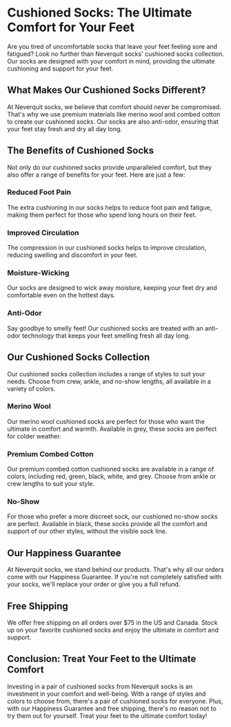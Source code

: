 # Cushioned Socks: The Ultimate Comfort for Your Feet

Are you tired of uncomfortable socks that leave your feet feeling sore and fatigued? Look no further than Neverquit socks' cushioned socks collection. Our socks are designed with your comfort in mind, providing the ultimate cushioning and support for your feet.

## What Makes Our Cushioned Socks Different?

At Neverquit socks, we believe that comfort should never be compromised. That's why we use premium materials like merino wool and combed cotton to create our cushioned socks. Our socks are also anti-odor, ensuring that your feet stay fresh and dry all day long.

## The Benefits of Cushioned Socks

Not only do our cushioned socks provide unparalleled comfort, but they also offer a range of benefits for your feet. Here are just a few:

### Reduced Foot Pain

The extra cushioning in our socks helps to reduce foot pain and fatigue, making them perfect for those who spend long hours on their feet.

### Improved Circulation

The compression in our cushioned socks helps to improve circulation, reducing swelling and discomfort in your feet.

### Moisture-Wicking

Our socks are designed to wick away moisture, keeping your feet dry and comfortable even on the hottest days.

### Anti-Odor

Say goodbye to smelly feet! Our cushioned socks are treated with an anti-odor technology that keeps your feet smelling fresh all day long.

## Our Cushioned Socks Collection

Our cushioned socks collection includes a range of styles to suit your needs. Choose from crew, ankle, and no-show lengths, all available in a variety of colors.

### Merino Wool

Our merino wool cushioned socks are perfect for those who want the ultimate in comfort and warmth. Available in grey, these socks are perfect for colder weather.

### Premium Combed Cotton

Our premium combed cotton cushioned socks are available in a range of colors, including red, green, black, white, and grey. Choose from ankle or crew lengths to suit your style.

### No-Show

For those who prefer a more discreet sock, our cushioned no-show socks are perfect. Available in black, these socks provide all the comfort and support of our other styles, without the visible sock line.

## Our Happiness Guarantee

At Neverquit socks, we stand behind our products. That's why all our orders come with our Happiness Guarantee. If you're not completely satisfied with your socks, we'll replace your order or give you a full refund.

## Free Shipping

We offer free shipping on all orders over $75 in the US and Canada. Stock up on your favorite cushioned socks and enjoy the ultimate in comfort and support.

## Conclusion: Treat Your Feet to the Ultimate Comfort

Investing in a pair of cushioned socks from Neverquit socks is an investment in your comfort and well-being. With a range of styles and colors to choose from, there's a pair of cushioned socks for everyone. Plus, with our Happiness Guarantee and free shipping, there's no reason not to try them out for yourself. Treat your feet to the ultimate comfort today!